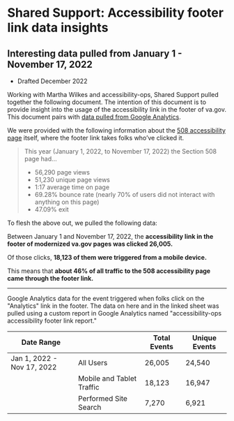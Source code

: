 # Shared Support: Accessibility footer link data insights
## Interesting data pulled from January 1 - November 17, 2022

- Drafted December 2022

Working with Martha Wilkes and accessibility-ops, Shared Support pulled together the following document. The intention of this document is to provide insight into the usage of the accessibility link in the footer of va.gov. This document pairs with [data pulled from Google Analytics](https://docs.google.com/spreadsheets/d/1S-W82L_GraSF5S96tdcYMqdj4eQ1QqXbOY775dstz8c/edit?usp=sharing).

We were provided with the following information about the [508 accessibility page](https://www.section508.va.gov/) itself, where the footer link takes folks who’ve clicked it. 

> This year (January 1, 2022, to November 17, 2022) the Section 508 page had…
> 
> - 56,290 page views
> - 51,230 unique page views
> - 1:17 average time on page
> - 69.28% bounce rate (nearly 70% of users did not interact with anything on this page)
> - 47.09% exit

To flesh the above out, we pulled the following data: 

Between January 1 and November 17, 2022, the **accessibility link in the footer of modernized va.gov pages was clicked 26,005.**

Of those clicks, **18,123 of them were triggered from a mobile device.**

This means that **about 46% of all traffic to the 508 accessibility page came through the footer link.**

*** 

Google Analytics data for the event triggered when folks click on the "Analytics" link in the footer. The data on here and in the linked sheet was pulled using a custom report in Google Analytics named "accessibility-ops accessibility footer link report."

| Date Range                 |                           | Total Events | Unique Events |
| -------------------------- | ------------------------- | ------------ | ------------- |
| Jan 1, 2022 - Nov 17, 2022 | All Users                 | 26,005       | 24,540        |
|                            | Mobile and Tablet Traffic | 18,123       | 16,947        |
|                            | Performed Site Search     | 7,270        | 6,921         |
